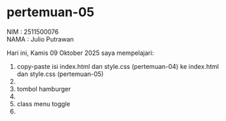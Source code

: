 # pertemuan-05

NIM : 2511500076<br>
NAMA : Julio Putrawan<br>

Hari ini, Kamis 09 Oktober 2025 saya mempelajari:
<ol>
<li>copy-paste isi index.html dan style.css (pertemuan-04) ke index.html dan style.css (pertemuan-05)<li>
<li>tombol hamburger<li>
<li>class menu toggle<li>


